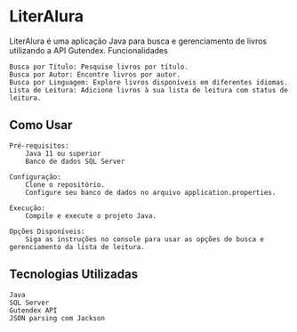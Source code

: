 # LiterAlura

LiterAlura é uma aplicação Java para busca e gerenciamento de livros utilizando a API Gutendex.
Funcionalidades

    Busca por Título: Pesquise livros por título.
    Busca por Autor: Encontre livros por autor.
    Busca por Linguagem: Explore livros disponíveis em diferentes idiomas.
    Lista de Leitura: Adicione livros à sua lista de leitura com status de leitura.

## Como Usar

    Pré-requisitos:
        Java 11 ou superior
        Banco de dados SQL Server

    Configuração:
        Clone o repositório.
        Configure seu banco de dados no arquivo application.properties.

    Execução:
        Compile e execute o projeto Java.

    Opções Disponíveis:
        Siga as instruções no console para usar as opções de busca e gerenciamento da lista de leitura.

## Tecnologias Utilizadas

    Java
    SQL Server
    Gutendex API
    JSON parsing com Jackson
